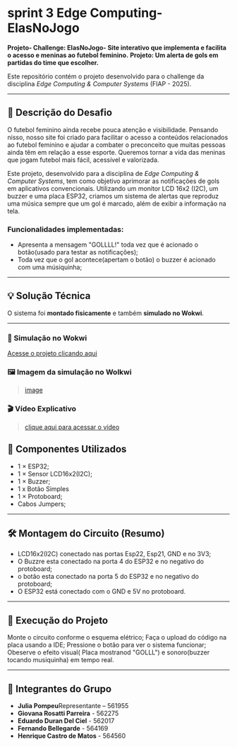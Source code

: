 # sprint 3 Edge Computing- ElasNoJogo
**Projeto- Challenge: ElasNoJogo- Site interativo que implementa e facilita o acesso e meninas ao futebol feminino.**
**Projeto: Um alerta de gols em partidas do time que escolher.**

Este repositório contém o projeto desenvolvido para o challenge da disciplina *Edge Computing & Computer Systems* (FIAP - 2025). 

---

## 🧩 Descrição do Desafio

O futebol feminino ainda recebe pouca atenção e visibilidade. Pensando nisso, nosso site foi criado para facilitar o acesso a conteúdos relacionados ao futebol feminino e ajudar a combater o preconceito que muitas pessoas ainda têm em relação a esse esporte. Queremos tornar a vida das meninas que jogam futebol mais fácil, acessível e valorizada.

Este projeto, desenvolvido para a disciplina de *Edge Computing & Computer Systems*, tem como objetivo aprimorar as notificações de gols em aplicativos convencionais. Utilizando um monitor LCD 16x2 (I2C), um buzzer e uma placa ESP32, criamos um sistema de alertas que reproduz uma música sempre que um gol é marcado, além de exibir a informação na tela.

### Funcionalidades implementadas:
- Apresenta a mensagem "GOLLLL!" toda vez que é acionado o botão(usado para testar as notificações);
- Toda vez que o gol acontece(apertam o botão) o buzzer é acionado com uma músiquinha;


---

## 💡 Solução Técnica

O sistema foi **montado fisicamente** e também **simulado no Wokwi**.

---

### 🔗 Simulação no Wokwi

[Acesse o projeto clicando aqui]()

### 🖼️ Imagem da simulação no Wolkwi

> [image]()

### 🎬 Vídeo Explicativo
> [clique aqui para acessar o vídeo]()


## 🔧 Componentes Utilizados
- 1 × ESP32;
- 1 × Sensor LCD16x2(I2C);
- 1 × Buzzer;
- 1 x Botão Simples
- 1 × Protoboard;
- Cabos Jumpers;
  
---

## 🛠️ Montagem do Circuito (Resumo)
- LCD16x2(I2C) conectado nas portas Esp22, Esp21, GND e no 3V3;
- O Buzzre esta conectado na porta 4 do ESP32 e no negativo do protoboard;
- o botão esta conectado na porta 5 do ESP32  e no negativo do protoboard;
- O ESP32 está conectado com o GND e 5V no protoboard.

---

## 💾 Execução do Projeto
Monte o circuito conforme o esquema elétrico;
Faça o upload do código na placa usando a IDE;
Pressione o botão para ver o sistema funcionar;
Obeserve o efeito visual( Placa mostranod "GOLLL") e sonoro(buzzer tocando musiquinha) em tempo real.

---

## 👥 Integrantes do Grupo

- **Julia Pompeu**Representante – 561955
- **Giovana Rosatti Parreira** - 562275
- **Eduardo Duran Del Ciel** - 562017
- **Fernando Bellegarde** - 564169
- **Henrique Castro de Matos** - 564560
